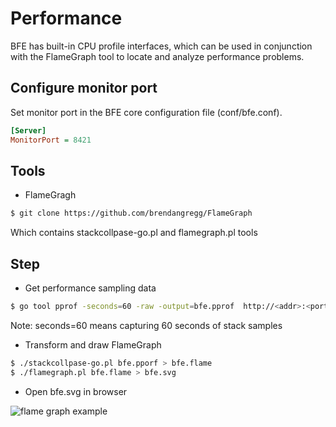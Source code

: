 # Performance

BFE has built-in CPU profile interfaces, which can be used in conjunction with the FlameGraph tool to locate and analyze performance problems.

## Configure monitor port

Set monitor port in the BFE core configuration file (conf/bfe.conf).

```ini
[Server]
MonitorPort = 8421
```

## Tools

* FlameGragh

```bash
$ git clone https://github.com/brendangregg/FlameGraph
```

Which contains stackcollpase-go.pl and flamegraph.pl tools

## Step

* Get performance sampling data

```bash
$ go tool pprof -seconds=60 -raw -output=bfe.pprof  http://<addr>:<port>/debug/pprof/profile
```

Note: seconds=60 means capturing 60 seconds of stack samples

* Transform and draw FlameGraph

```bash
$ ./stackcollpase-go.pl bfe.pporf > bfe.flame
$ ./flamegraph.pl bfe.flame > bfe.svg
```

* Open bfe.svg in browser

![flame graph example](../../images/bfe-flamegraph.svg)
